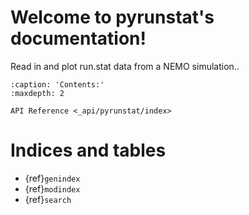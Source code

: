 # Welcome to pyrunstat's documentation!

Read in and plot run.stat data from a NEMO simulation..

```{toctree}
:caption: 'Contents:'
:maxdepth: 2

API Reference <_api/pyrunstat/index>
```

# Indices and tables

- {ref}`genindex`
- {ref}`modindex`
- {ref}`search`
